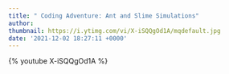 ```yaml
---
title: " Coding Adventure: Ant and Slime Simulations"
author: 
thumbnail: https://i.ytimg.com/vi/X-iSQQgOd1A/mqdefault.jpg
date: '2021-12-02 18:27:11 +0000'
---
```


{% youtube X-iSQQgOd1A %}
